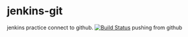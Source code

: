 # jenkins-git
jenkins practice connect to github.
[![Build Status](http://ec2-3-73-146-193.eu-central-1.compute.amazonaws.com/buildStatus/icon?job=connect-jenkins-to-github)](http://ec2-3-73-146-193.eu-central-1.compute.amazonaws.com/job/connect-jenkins-to-github/)
pushing from github
